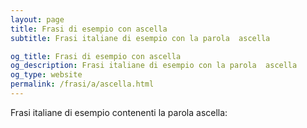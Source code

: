 ```yaml
---
layout: page
title: Frasi di esempio con ascella 
subtitle: Frasi italiane di esempio con la parola  ascella

og_title: Frasi di esempio con ascella 
og_description: Frasi italiane di esempio con la parola  ascella
og_type: website
permalink: /frasi/a/ascella.html
---
```


Frasi italiane di esempio contenenti la parola ascella:


